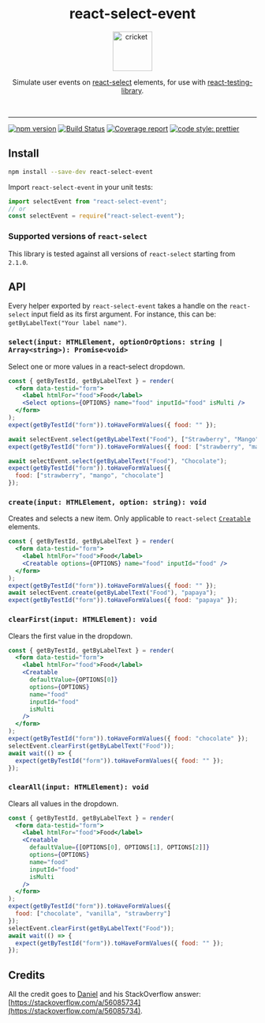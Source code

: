<div align="center">
  <h1>react-select-event</h1>
  <a href="https://www.joypixels.com/emoji/1f997">
    <img height="80" width="80" alt="cricket" src="https://raw.githubusercontent.com/romgain/react-select-event/master/other/cricket.png" />
  </a>

  <p>Simulate user events on <a href="https://github.com/JedWatson/react-select">react-select</a> elements, for use with <a href="https://github.com/testing-library/react-testing-library">react-testing-library</a>.</p>

  <br />
</div>

<hr />

[![npm version](https://badge.fury.io/js/react-select-event.svg)](https://badge.fury.io/js/react-select-event)
[![Build Status](https://travis-ci.org/romgain/react-select-event.svg?branch=master)](https://travis-ci.org/romgain/react-select-event)
[![Coverage report](https://codecov.io/gh/romgain/react-select-event/branch/master/graph/badge.svg)](https://codecov.io/gh/romgain/react-select-event)
[![code style: prettier](https://img.shields.io/badge/code_style-prettier-ff69b4.svg)](https://github.com/prettier/prettier)

## Install

```bash
npm install --save-dev react-select-event
```

Import `react-select-event` in your unit tests:

```js
import selectEvent from "react-select-event";
// or
const selectEvent = require("react-select-event");
```

### Supported versions of `react-select`

This library is tested against all versions of `react-select` starting from `2.1.0`.

## API

Every helper exported by `react-select-event` takes a handle on the `react-select` input field as its first argument. For instance, this can be: `getByLabelText("Your label name")`.

### `select(input: HTMLElement, optionOrOptions: string | Array<string>): Promise<void>`

Select one or more values in a react-select dropdown.

```jsx
const { getByTestId, getByLabelText } = render(
  <form data-testid="form">
    <label htmlFor="food">Food</label>
    <Select options={OPTIONS} name="food" inputId="food" isMulti />
  </form>
);
expect(getByTestId("form")).toHaveFormValues({ food: "" });

await selectEvent.select(getByLabelText("Food"), ["Strawberry", "Mango"]);
expect(getByTestId("form")).toHaveFormValues({ food: ["strawberry", "mango"] });

await selectEvent.select(getByLabelText("Food"), "Chocolate");
expect(getByTestId("form")).toHaveFormValues({
  food: ["strawberry", "mango", "chocolate"]
});
```

### `create(input: HTMLElement, option: string): void`

Creates and selects a new item. Only applicable to `react-select` [`Creatable`](https://react-select.com/creatable) elements.

```jsx
const { getByTestId, getByLabelText } = render(
  <form data-testid="form">
    <label htmlFor="food">Food</label>
    <Creatable options={OPTIONS} name="food" inputId="food" />
  </form>
);
expect(getByTestId("form")).toHaveFormValues({ food: "" });
await selectEvent.create(getByLabelText("Food"), "papaya");
expect(getByTestId("form")).toHaveFormValues({ food: "papaya" });
```

### `clearFirst(input: HTMLElement): void`

Clears the first value in the dropdown.

```jsx
const { getByTestId, getByLabelText } = render(
  <form data-testid="form">
    <label htmlFor="food">Food</label>
    <Creatable
      defaultValue={OPTIONS[0]}
      options={OPTIONS}
      name="food"
      inputId="food"
      isMulti
    />
  </form>
);
expect(getByTestId("form")).toHaveFormValues({ food: "chocolate" });
selectEvent.clearFirst(getByLabelText("Food"));
await wait(() => {
  expect(getByTestId("form")).toHaveFormValues({ food: "" });
});
```

### `clearAll(input: HTMLElement): void`

Clears all values in the dropdown.

```jsx
const { getByTestId, getByLabelText } = render(
  <form data-testid="form">
    <label htmlFor="food">Food</label>
    <Creatable
      defaultValue={[OPTIONS[0], OPTIONS[1], OPTIONS[2]]}
      options={OPTIONS}
      name="food"
      inputId="food"
      isMulti
    />
  </form>
);
expect(getByTestId("form")).toHaveFormValues({
  food: ["chocolate", "vanilla", "strawberry"]
});
selectEvent.clearFirst(getByLabelText("Food"));
await wait(() => {
  expect(getByTestId("form")).toHaveFormValues({ food: "" });
});
```

## Credits

All the credit goes to [Daniel](https://stackoverflow.com/users/164268/daniel) and his StackOverflow answer: [https://stackoverflow.com/a/56085734](https://stackoverflow.com/a/56085734).
